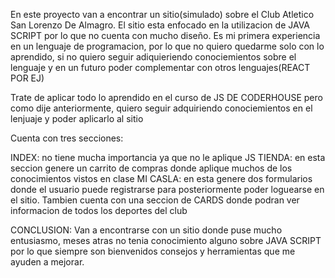 En este proyecto van a encontrar un sitio(simulado) sobre el Club Atletico San Lorenzo De Almagro. El sitio esta enfocado en la utilizacion de JAVA SCRIPT por lo que no
cuenta con mucho diseño. Es mi primera experiencia en un lenguaje de programacion, por lo que no quiero quedarme solo con lo aprendido, si no quiero seguir adiquieriendo
conociemientos sobre el lenguaje y en un futuro poder complementar con otros lenguajes(REACT POR EJ)

Trate de aplicar todo lo aprendido en el curso de JS DE CODERHOUSE pero como dije anteriormente, quiero seguir adquiriendo conociemientos en el lenjuaje y poder aplicarlo
al sitio

Cuenta con tres secciones:

INDEX: no tiene mucha importancia ya que no le aplique JS
TIENDA: en esta seccion genere un carrito de compras donde aplique muchos de los conocimientos vistos en clase
MI CASLA: en esta genere dos formularios donde el usuario puede registrarse para posteriormente poder loguearse en el sitio. Tambien cuenta con una seccion de CARDS donde
podran ver informacion de todos los deportes del club

CONCLUSION: Van a encontrarse con un sitio donde puse mucho entusiasmo, meses atras no tenia conocimiento alguno sobre JAVA SCRIPT por lo que siempre son bienvenidos consejos
y herramientas que me ayuden a mejorar.



